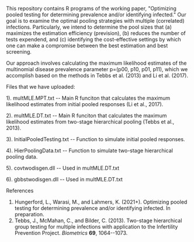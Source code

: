 This repository contains R programs of the working paper, "Optimizing pooled testing for determining prevalence and/or identifying infected." Our goal is to examine the optimal pooling strategies with multiple (correlated) infections. Particularly, we intend to determine the pool sizes that (a) maximizes the estimation efficiency (prevision), (b) reduces the number of tests expendend, and (c) identifying the cost-effective settings by which one can make a compromise between the best estimation and best screening. 

Our approach involves calculating the maximum likelihood estimates of the multinomial disease prevalence parameter p=(p00, p10, p01, p11), which we accomplish based on the methods in Tebbs et al. (2013) and Li et al. (2017).

Files that we have uploaded:

1). multMLE.MPT.txt -- Main R funciton that calculates the maximum likelihood estimates from initial pooled responses (Li et al., 2017).

2). multMLE.DT.txt -- Main R funciton that calculates the maximum likelihood estimates from two-stage hierarchical pooling (Tebbs et al., 2013).

3). InitialPooledTesting.txt -- Function to simulate initial pooled responses.

4). HierPoolingData.txt -- Function to simulate two-stage hierarchical pooling data.

5). covtwodisgen.dll -- Used in multMLE.DT.txt

6). gbbstwodisgen.dll -- Used in multMLE.DT.txt


References
1. Hungerford, L., Warasi, M., and Lahmers, K. (2021+). Optimizing pooled testing for determining prevalence and/or identifying infected. In preparation.
2. Tebbs, J., McMahan, C., and Bilder, C. (2013). Two-stage hierarchical group testing for multiple infections with application to the Infertility Prevention Project. _Biometrics_ **69**, 1064--1073.

